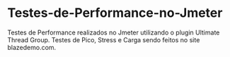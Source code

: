 # Testes-de-Performance-no-Jmeter
Testes de Performance realizados no Jmeter utilizando o plugin Ultimate Thread Group. Testes de Pico, Stress e Carga sendo feitos no site blazedemo.com.

